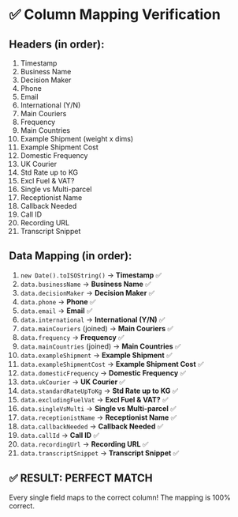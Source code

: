# ✅ Column Mapping Verification

## Headers (in order):
1. Timestamp
2. Business Name
3. Decision Maker
4. Phone
5. Email
6. International (Y/N)
7. Main Couriers
8. Frequency
9. Main Countries
10. Example Shipment (weight x dims)
11. Example Shipment Cost
12. Domestic Frequency
13. UK Courier
14. Std Rate up to KG
15. Excl Fuel & VAT?
16. Single vs Multi-parcel
17. Receptionist Name
18. Callback Needed
19. Call ID
20. Recording URL
21. Transcript Snippet

## Data Mapping (in order):
1. `new Date().toISOString()` → **Timestamp** ✅
2. `data.businessName` → **Business Name** ✅
3. `data.decisionMaker` → **Decision Maker** ✅
4. `data.phone` → **Phone** ✅
5. `data.email` → **Email** ✅
6. `data.international` → **International (Y/N)** ✅
7. `data.mainCouriers` (joined) → **Main Couriers** ✅
8. `data.frequency` → **Frequency** ✅
9. `data.mainCountries` (joined) → **Main Countries** ✅
10. `data.exampleShipment` → **Example Shipment** ✅
11. `data.exampleShipmentCost` → **Example Shipment Cost** ✅
12. `data.domesticFrequency` → **Domestic Frequency** ✅
13. `data.ukCourier` → **UK Courier** ✅
14. `data.standardRateUpToKg` → **Std Rate up to KG** ✅
15. `data.excludingFuelVat` → **Excl Fuel & VAT?** ✅
16. `data.singleVsMulti` → **Single vs Multi-parcel** ✅
17. `data.receptionistName` → **Receptionist Name** ✅
18. `data.callbackNeeded` → **Callback Needed** ✅
19. `data.callId` → **Call ID** ✅
20. `data.recordingUrl` → **Recording URL** ✅
21. `data.transcriptSnippet` → **Transcript Snippet** ✅

## ✅ RESULT: PERFECT MATCH

Every single field maps to the correct column! The mapping is 100% correct.

